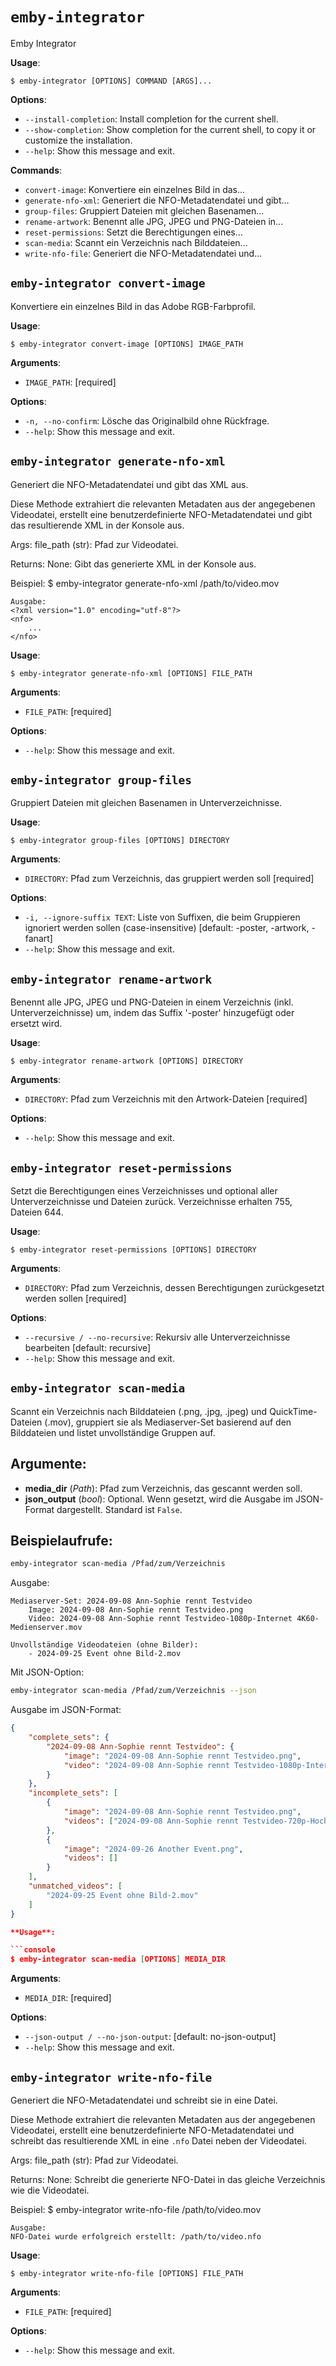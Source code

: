 # `emby-integrator`

Emby Integrator

**Usage**:

```console
$ emby-integrator [OPTIONS] COMMAND [ARGS]...
```

**Options**:

* `--install-completion`: Install completion for the current shell.
* `--show-completion`: Show completion for the current shell, to copy it or customize the installation.
* `--help`: Show this message and exit.

**Commands**:

* `convert-image`: Konvertiere ein einzelnes Bild in das...
* `generate-nfo-xml`: Generiert die NFO-Metadatendatei und gibt...
* `group-files`: Gruppiert Dateien mit gleichen Basenamen...
* `rename-artwork`: Benennt alle JPG, JPEG und PNG-Dateien in...
* `reset-permissions`: Setzt die Berechtigungen eines...
* `scan-media`: Scannt ein Verzeichnis nach Bilddateien...
* `write-nfo-file`: Generiert die NFO-Metadatendatei und...

## `emby-integrator convert-image`

Konvertiere ein einzelnes Bild in das Adobe RGB-Farbprofil.

**Usage**:

```console
$ emby-integrator convert-image [OPTIONS] IMAGE_PATH
```

**Arguments**:

* `IMAGE_PATH`: [required]

**Options**:

* `-n, --no-confirm`: Lösche das Originalbild ohne Rückfrage.
* `--help`: Show this message and exit.

## `emby-integrator generate-nfo-xml`

Generiert die NFO-Metadatendatei und gibt das XML aus.

Diese Methode extrahiert die relevanten Metadaten aus der angegebenen Videodatei, erstellt eine
benutzerdefinierte NFO-Metadatendatei und gibt das resultierende XML in der Konsole aus.

Args:
    file_path (str): Pfad zur Videodatei.

Returns:
    None: Gibt das generierte XML in der Konsole aus.

Beispiel:
    $ emby-integrator generate-nfo-xml /path/to/video.mov

    Ausgabe:
    <?xml version="1.0" encoding="utf-8"?>
    <nfo>
        ...
    </nfo>

**Usage**:

```console
$ emby-integrator generate-nfo-xml [OPTIONS] FILE_PATH
```

**Arguments**:

* `FILE_PATH`: [required]

**Options**:

* `--help`: Show this message and exit.

## `emby-integrator group-files`

Gruppiert Dateien mit gleichen Basenamen in Unterverzeichnisse.

**Usage**:

```console
$ emby-integrator group-files [OPTIONS] DIRECTORY
```

**Arguments**:

* `DIRECTORY`: Pfad zum Verzeichnis, das gruppiert werden soll  [required]

**Options**:

* `-i, --ignore-suffix TEXT`: Liste von Suffixen, die beim Gruppieren ignoriert werden sollen (case-insensitive)  [default: -poster, -artwork, -fanart]
* `--help`: Show this message and exit.

## `emby-integrator rename-artwork`

Benennt alle JPG, JPEG und PNG-Dateien in einem Verzeichnis (inkl. Unterverzeichnisse) um,
indem das Suffix '-poster' hinzugefügt oder ersetzt wird.

**Usage**:

```console
$ emby-integrator rename-artwork [OPTIONS] DIRECTORY
```

**Arguments**:

* `DIRECTORY`: Pfad zum Verzeichnis mit den Artwork-Dateien  [required]

**Options**:

* `--help`: Show this message and exit.

## `emby-integrator reset-permissions`

Setzt die Berechtigungen eines Verzeichnisses und optional aller Unterverzeichnisse und Dateien zurück.
Verzeichnisse erhalten 755, Dateien 644.

**Usage**:

```console
$ emby-integrator reset-permissions [OPTIONS] DIRECTORY
```

**Arguments**:

* `DIRECTORY`: Pfad zum Verzeichnis, dessen Berechtigungen zurückgesetzt werden sollen  [required]

**Options**:

* `--recursive / --no-recursive`: Rekursiv alle Unterverzeichnisse bearbeiten  [default: recursive]
* `--help`: Show this message and exit.

## `emby-integrator scan-media`

Scannt ein Verzeichnis nach Bilddateien (.png, .jpg, .jpeg) und QuickTime-Dateien (.mov),
gruppiert sie als Mediaserver-Set basierend auf den Bilddateien und listet unvollständige Gruppen auf.

## Argumente:
- **media_dir** (*Path*): Pfad zum Verzeichnis, das gescannt werden soll.
- **json_output** (*bool*): Optional. Wenn gesetzt, wird die Ausgabe im JSON-Format dargestellt. Standard ist `False`.

## Beispielaufrufe:
```bash
emby-integrator scan-media /Pfad/zum/Verzeichnis
```

Ausgabe:
```plaintext
Mediaserver-Set: 2024-09-08 Ann-Sophie rennt Testvideo
    Image: 2024-09-08 Ann-Sophie rennt Testvideo.png
    Video: 2024-09-08 Ann-Sophie rennt Testvideo-1080p-Internet 4K60-Medienserver.mov

Unvollständige Videodateien (ohne Bilder):
    - 2024-09-25 Event ohne Bild-2.mov
```

Mit JSON-Option:
```bash
emby-integrator scan-media /Pfad/zum/Verzeichnis --json
```

Ausgabe im JSON-Format:
```json
{
    "complete_sets": {
        "2024-09-08 Ann-Sophie rennt Testvideo": {
            "image": "2024-09-08 Ann-Sophie rennt Testvideo.png",
            "video": "2024-09-08 Ann-Sophie rennt Testvideo-1080p-Internet 4K60-Medienserver.mov"
        }
    },
    "incomplete_sets": [
        {
            "image": "2024-09-08 Ann-Sophie rennt Testvideo.png",
            "videos": ["2024-09-08 Ann-Sophie rennt Testvideo-720p-Hochwertig.mov"]
        },
        {
            "image": "2024-09-26 Another Event.png",
            "videos": []
        }
    ],
    "unmatched_videos": [
        "2024-09-25 Event ohne Bild-2.mov"
    ]
}

**Usage**:

```console
$ emby-integrator scan-media [OPTIONS] MEDIA_DIR
```

**Arguments**:

* `MEDIA_DIR`: [required]

**Options**:

* `--json-output / --no-json-output`: [default: no-json-output]
* `--help`: Show this message and exit.

## `emby-integrator write-nfo-file`

Generiert die NFO-Metadatendatei und schreibt sie in eine Datei.

Diese Methode extrahiert die relevanten Metadaten aus der angegebenen Videodatei, erstellt eine
benutzerdefinierte NFO-Metadatendatei und schreibt das resultierende XML in eine `.nfo` Datei neben der Videodatei.

Args:
    file_path (str): Pfad zur Videodatei.

Returns:
    None: Schreibt die generierte NFO-Datei in das gleiche Verzeichnis wie die Videodatei.

Beispiel:
    $ emby-integrator write-nfo-file /path/to/video.mov

    Ausgabe:
    NFO-Datei wurde erfolgreich erstellt: /path/to/video.nfo

**Usage**:

```console
$ emby-integrator write-nfo-file [OPTIONS] FILE_PATH
```

**Arguments**:

* `FILE_PATH`: [required]

**Options**:

* `--help`: Show this message and exit.
